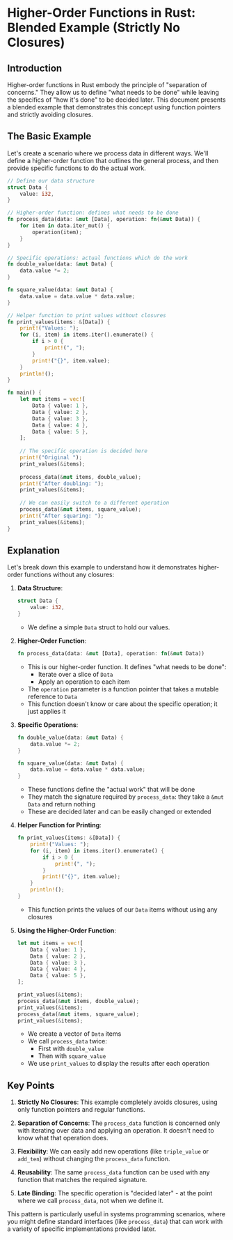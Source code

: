 # Higher-Order Functions in Rust: Blended Example (Strictly No Closures)

## Introduction

Higher-order functions in Rust embody the principle of "separation of concerns." They allow us to define "what needs to be done" while leaving the specifics of "how it's done" to be decided later. This document presents a blended example that demonstrates this concept using function pointers and strictly avoiding closures.

## The Basic Example

Let's create a scenario where we process data in different ways. We'll define a higher-order function that outlines the general process, and then provide specific functions to do the actual work.

```rust
// Define our data structure
struct Data {
    value: i32,
}

// Higher-order function: defines what needs to be done
fn process_data(data: &mut [Data], operation: fn(&mut Data)) {
    for item in data.iter_mut() {
        operation(item);
    }
}

// Specific operations: actual functions which do the work
fn double_value(data: &mut Data) {
    data.value *= 2;
}

fn square_value(data: &mut Data) {
    data.value = data.value * data.value;
}

// Helper function to print values without closures
fn print_values(items: &[Data]) {
    print!("Values: ");
    for (i, item) in items.iter().enumerate() {
        if i > 0 {
            print!(", ");
        }
        print!("{}", item.value);
    }
    println!();
}

fn main() {
    let mut items = vec![
        Data { value: 1 },
        Data { value: 2 },
        Data { value: 3 },
        Data { value: 4 },
        Data { value: 5 },
    ];
    
    // The specific operation is decided here
    print!("Original ");
    print_values(&items);
    
    process_data(&mut items, double_value);
    print!("After doubling: ");
    print_values(&items);
    
    // We can easily switch to a different operation
    process_data(&mut items, square_value);
    print!("After squaring: ");
    print_values(&items);
}
```

## Explanation

Let's break down this example to understand how it demonstrates higher-order functions without any closures:

1. **Data Structure**:
   ```rust
   struct Data {
       value: i32,
   }
   ```
   - We define a simple `Data` struct to hold our values.

2. **Higher-Order Function**:
   ```rust
   fn process_data(data: &mut [Data], operation: fn(&mut Data))
   ```
   - This is our higher-order function. It defines "what needs to be done":
     - Iterate over a slice of `Data`
     - Apply an operation to each item
   - The `operation` parameter is a function pointer that takes a mutable reference to `Data`
   - This function doesn't know or care about the specific operation; it just applies it

3. **Specific Operations**:
   ```rust
   fn double_value(data: &mut Data) {
       data.value *= 2;
   }

   fn square_value(data: &mut Data) {
       data.value = data.value * data.value;
   }
   ```
   - These functions define the "actual work" that will be done
   - They match the signature required by `process_data`: they take a `&mut Data` and return nothing
   - These are decided later and can be easily changed or extended

4. **Helper Function for Printing**:
   ```rust
   fn print_values(items: &[Data]) {
       print!("Values: ");
       for (i, item) in items.iter().enumerate() {
           if i > 0 {
               print!(", ");
           }
           print!("{}", item.value);
       }
       println!();
   }
   ```
   - This function prints the values of our `Data` items without using any closures


5. **Using the Higher-Order Function**:
   ```rust
   let mut items = vec![
       Data { value: 1 },
       Data { value: 2 },
       Data { value: 3 },
       Data { value: 4 },
       Data { value: 5 },
   ];
   
   print_values(&items);
   process_data(&mut items, double_value);
   print_values(&items);
   process_data(&mut items, square_value);
   print_values(&items);
   ```
   - We create a vector of `Data` items
   - We call `process_data` twice:
     - First with `double_value`
     - Then with `square_value`
   - We use `print_values` to display the results after each operation

## Key Points

1. **Strictly No Closures**: This example completely avoids closures, using only function pointers and regular functions.

2. **Separation of Concerns**: The `process_data` function is concerned only with iterating over data and applying an operation. It doesn't need to know what that operation does.

3. **Flexibility**: We can easily add new operations (like `triple_value` or `add_ten`) without changing the `process_data` function.

4. **Reusability**: The same `process_data` function can be used with any function that matches the required signature.

5. **Late Binding**: The specific operation is "decided later" - at the point where we call `process_data`, not when we define it.

This pattern is particularly useful in systems programming scenarios, where you might define standard interfaces (like `process_data`) that can work with a variety of specific implementations provided later.



